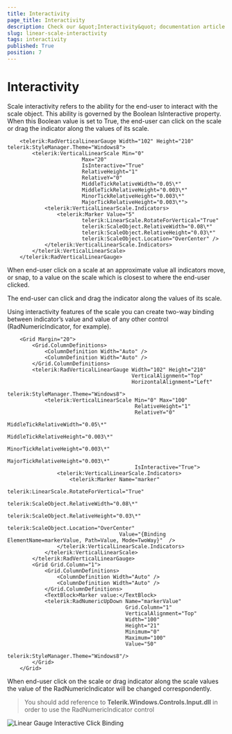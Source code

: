 ```yaml
---
title: Interactivity
page_title: Interactivity
description: Check our &quot;Interactivity&quot; documentation article for the RadGauge {{ site.framework_name }} control.
slug: linear-scale-interactivity
tags: interactivity
published: True
position: 7
---
```


# Interactivity

Scale interactivity refers to the ability for the end-user to interact with the scale object. This ability is governed by the Boolean IsInteractive property. When this Boolean value is set to True, the end-user can click on the scale or drag the indicator along the values of its scale.


```XAML
	<telerik:RadVerticalLinearGauge Width="102" Height="210" telerik:StyleManager.Theme="Windows8">
	    <telerik:VerticalLinearScale Min="0" 
	                    Max="20"
	                    IsInteractive="True"
	                    RelativeHeight="1"
	                    RelativeY="0"
	                    MiddleTickRelativeWidth="0.05\*"
	                    MiddleTickRelativeHeight="0.003\*"
	                    MinorTickRelativeHeight="0.003\*"
	                    MajorTickRelativeHeight="0.003\*">
	        <telerik:VerticalLinearScale.Indicators>
	            <telerik:Marker Value="5"
	                    telerik:LinearScale.RotateForVertical="True"
	                    telerik:ScaleObject.RelativeWidth="0.08\*"
	                    telerik:ScaleObject.RelativeHeight="0.03\*" 
	                    telerik:ScaleObject.Location="OverCenter" />
	        </telerik:VerticalLinearScale.Indicators>
	    </telerik:VerticalLinearScale>
	</telerik:RadVerticalLinearGauge>
```

When end-user click on a scale at an approximate value all indicators move, or snap, to a value on the scale which is closest to where the end-user clicked.

The end-user can click and drag the indicator along the values of its scale.

Using interactivity features of the scale you can create two-way binding between indicator’s value and value of any other control (RadNumericIndicator, for example).


```XAML
	<Grid Margin="20">
	    <Grid.ColumnDefinitions>
	        <ColumnDefinition Width="Auto" />
	        <ColumnDefinition Width="Auto" />
	    </Grid.ColumnDefinitions>
	    <telerik:RadVerticalLinearGauge Width="102" Height="210"
	                                    VerticalAlignment="Top"
	                                    HorizontalAlignment="Left"
	                                    telerik:StyleManager.Theme="Windows8">
	        <telerik:VerticalLinearScale Min="0" Max="100"
	                                     RelativeHeight="1"
	                                     RelativeY="0"
	                                     MiddleTickRelativeWidth="0.05\*"
	                                     MiddleTickRelativeHeight="0.003\*"
	                                     MinorTickRelativeHeight="0.003\*"
	                                     MajorTickRelativeHeight="0.003\*"
	                                     IsInteractive="True">
	            <telerik:VerticalLinearScale.Indicators>
	                <telerik:Marker Name="marker" 
	                                telerik:LinearScale.RotateForVertical="True"
	                                telerik:ScaleObject.RelativeWidth="0.08\*"
	                                telerik:ScaleObject.RelativeHeight="0.03\*" 
	                                telerik:ScaleObject.Location="OverCenter"
	                                Value="{Binding ElementName=markerValue, Path=Value, Mode=TwoWay}"  />
	            </telerik:VerticalLinearScale.Indicators>
	        </telerik:VerticalLinearScale>
	    </telerik:RadVerticalLinearGauge>
	    <Grid Grid.Column="1">
	        <Grid.ColumnDefinitions>
	            <ColumnDefinition Width="Auto" />
	            <ColumnDefinition Width="Auto" />
	        </Grid.ColumnDefinitions>
	        <TextBlock>Marker value:</TextBlock>
	        <telerik:RadNumericUpDown Name="markerValue" 
	                                  Grid.Column="1"
	                                  VerticalAlignment="Top"
	                                  Width="100"
	                                  Height="21"
	                                  Minimum="0"
	                                  Maximum="100"
	                                  Value="50"
	                                  telerik:StyleManager.Theme="Windows8"/>
	    </Grid>
	</Grid>
```

When end-user click on the scale or drag indicator along the scale values the value of the RadNumericIndicator will be changed correspondently.

>You should add reference to __Telerik.Windows.Controls.Input.dll__ in order to use the RadNumericIndicator control

![Linear Gauge Interactive Click Binding](images/LinearGaugeInteractiveClickBinding.PNG)

